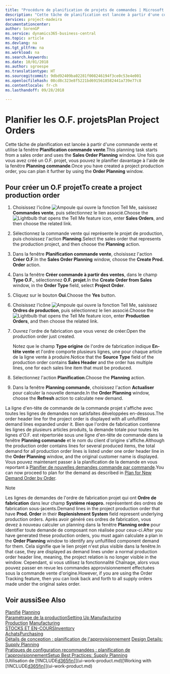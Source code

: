 ```yaml
---
title: "Procédure de planification de projets de commandes | Microsoft Docs"
description: "Cette tâche de planification est lancée à partir d'une commande vente et utilise la fenêtre **Planification commande vente**. Une fois que vous avez créé un O.F. projet, vous pouvez le planifier davantage à l'aide de la fenêtre **Planning commande**."
services: project-madeira
documentationcenter: 
author: SorenGP
ms.service: dynamics365-business-central
ms.topic: article
ms.devlang: na
ms.tgt_pltfrm: na
ms.workload: na
ms.search.keywords: 
ms.date: 10/01/2018
ms.author: sgroespe
ms.translationtype: HT
ms.sourcegitcommit: 9dbd92409ba02281f008246194f3ce0c53e4e001
ms.openlocfilehash: 08cd8c323e8f5221bd6915618582441a739e77c8
ms.contentlocale: fr-ch
ms.lasthandoff: 09/28/2018

---
```

# <a name="plan-project-orders"></a><span data-ttu-id="01897-104">Planifier les O.F. projets</span><span class="sxs-lookup"><span data-stu-id="01897-104">Plan Project Orders</span></span>
<span data-ttu-id="01897-105">Cette tâche de planification est lancée à partir d'une commande vente et utilise la fenêtre **Planification commande vente**.</span><span class="sxs-lookup"><span data-stu-id="01897-105">This planning task starts from a sales order and uses the **Sales Order Planning** window.</span></span> <span data-ttu-id="01897-106">Une fois que vous avez créé un O.F. projet, vous pouvez le planifier davantage à l'aide de la fenêtre **Planning commande**.</span><span class="sxs-lookup"><span data-stu-id="01897-106">Once you have created a project production order, you can plan it further by using the **Order Planning** window.</span></span>  

## <a name="to-create-a-project-production-order"></a><span data-ttu-id="01897-107">Pour créer un O.F projet</span><span class="sxs-lookup"><span data-stu-id="01897-107">To create a project production order</span></span>  

1.  <span data-ttu-id="01897-108">Choisissez l'icône ![Ampoule qui ouvre la fonction Tell Me](media/ui-search/search_small.png "Dites-moi ce que vous voulez faire"), saisissez **Commandes vente**, puis sélectionnez le lien associé.</span><span class="sxs-lookup"><span data-stu-id="01897-108">Choose the ![Lightbulb that opens the Tell Me feature](media/ui-search/search_small.png "Tell me what you want to do") icon, enter **Sales Orders**, and then choose the related link.</span></span>  
2.  <span data-ttu-id="01897-109">Sélectionnez la commande vente qui représente le projet de production, puis choisissez l'action **Planning**.</span><span class="sxs-lookup"><span data-stu-id="01897-109">Select the sales order that represents the production project, and then choose the **Planning** action.</span></span>  
4.  <span data-ttu-id="01897-110">Dans la fenêtre **Planification commande vente**, choisissez l'action **Créer O.F**.</span><span class="sxs-lookup"><span data-stu-id="01897-110">In the **Sales Order Planning** window, choose  the **Create Prod. Order** action.</span></span>  
5.  <span data-ttu-id="01897-111">Dans la fenêtre **Créer commande à partir des ventes**, dans le champ **Type O.F.**, sélectionnez **O.F. projet**.</span><span class="sxs-lookup"><span data-stu-id="01897-111">In the **Create Order from Sales** window, in the **Order Type** field, select **Project Order**.</span></span>  
6.  <span data-ttu-id="01897-112">Cliquez sur le bouton **Oui**.</span><span class="sxs-lookup"><span data-stu-id="01897-112">Choose the **Yes** button.</span></span>  
7.  <span data-ttu-id="01897-113">Choisissez l'icône ![Ampoule qui ouvre la fonction Tell Me](media/ui-search/search_small.png "Dites-moi ce que vous voulez faire"), saisissez **Ordres de production**, puis sélectionnez le lien associé.</span><span class="sxs-lookup"><span data-stu-id="01897-113">Choose the ![Lightbulb that opens the Tell Me feature](media/ui-search/search_small.png "Tell me what you want to do") icon, enter **Production Orders**, and then choose the related link.</span></span>
8. <span data-ttu-id="01897-114">Ouvrez l'ordre de fabrication que vous venez de créer.</span><span class="sxs-lookup"><span data-stu-id="01897-114">Open the production order just created.</span></span>  

    <span data-ttu-id="01897-115">Notez que le champ **Type origine** de l'ordre de fabrication indique **En-tête vente** et l'ordre comporte plusieurs lignes, une pour chaque article de la ligne vente à produire.</span><span class="sxs-lookup"><span data-stu-id="01897-115">Notice that the **Source Type** field of the production order contains **Sales Header** and the order has multiple lines, one for each sales line item that must be produced.</span></span>  
9. <span data-ttu-id="01897-116">Sélectionnez l'action **Planification**.</span><span class="sxs-lookup"><span data-stu-id="01897-116">Choose the **Planning** action.</span></span>
10. <span data-ttu-id="01897-117">Dans la fenêtre **Planning commande**, choisissez l'action **Actualiser** pour calculer la nouvelle demande.</span><span class="sxs-lookup"><span data-stu-id="01897-117">In the **Order Planning** window, choose the **Refresh** action to calculate new demand.</span></span>  

<span data-ttu-id="01897-118">La ligne d'en-tête de commande de la commande projet s'affiche avec toutes les lignes de demandes non satisfaites développées en-dessous.</span><span class="sxs-lookup"><span data-stu-id="01897-118">The order header line for the project order is displayed with all unfulfilled demand lines expanded under it.</span></span> <span data-ttu-id="01897-119">Bien que l'ordre de fabrication contienne les lignes de plusieurs articles produits, la demande totale pour toutes les lignes d'O.F. est répertoriée sous une ligne d'en-tête de commande dans la fenêtre **Planning commande** et le nom du client d'origine s'affiche.</span><span class="sxs-lookup"><span data-stu-id="01897-119">Although the production order contains lines for several produced items, the total demand for all production order lines is listed under one order header line in the **Order Planning** window, and the original customer name is displayed.</span></span> <span data-ttu-id="01897-120">Vous pouvez maintenant passer à la planification de la demande en vous reportant à [Planifier de nouvelles demandes commande par commande](production-how-to-plan-for-new-demand.md).</span><span class="sxs-lookup"><span data-stu-id="01897-120">You can now proceed to plan for the demand as described in [Plan for New Demand Order by Order](production-how-to-plan-for-new-demand.md).</span></span>  

> [!NOTE]  
>  <span data-ttu-id="01897-121">Les lignes de demandes de l'ordre de fabrication projet qui ont **Ordre de fabrication** dans leur champ **Système réappro.** représentent des ordres de fabrication sous-jacents.</span><span class="sxs-lookup"><span data-stu-id="01897-121">Demand lines in the project production order that have **Prod. Order** in their **Replenishment System** field represent underlying production orders.</span></span> <span data-ttu-id="01897-122">Après avoir généré ces ordres de fabrication, vous devez à nouveau calculer un planning dans la fenêtre **Planning ordre** pour identifier toute demande de composant non réalisée pour ceux-ci.</span><span class="sxs-lookup"><span data-stu-id="01897-122">After you have generated these production orders, you must again calculate a plan in the **Order Planning** window to identify any unfulfilled component demand for them.</span></span> <span data-ttu-id="01897-123">Cela signifie que le lien projet n'est plus visible dans la fenêtre.</span><span class="sxs-lookup"><span data-stu-id="01897-123">In that case, they are displayed as demand lines under a normal production order header line, meaning, the project relation is no longer visible in the window.</span></span> <span data-ttu-id="01897-124">Cependant, si vous utilisez la fonctionnalité Chaînage, alors vous pouvez passer en revue les commandes approvisionnement effectuées sous la commande vente d'origine.</span><span class="sxs-lookup"><span data-stu-id="01897-124">However, if you are using the Order Tracking feature, then you can look back and forth to all supply orders made under the original sales order.</span></span>  

## <a name="see-also"></a><span data-ttu-id="01897-125">Voir aussi</span><span class="sxs-lookup"><span data-stu-id="01897-125">See Also</span></span>
<span data-ttu-id="01897-126">[Planifié](production-planning.md) </span><span class="sxs-lookup"><span data-stu-id="01897-126">[Planning](production-planning.md) </span></span>  
[<span data-ttu-id="01897-127">Paramétrage de la production</span><span class="sxs-lookup"><span data-stu-id="01897-127">Setting Up Manufacturing</span></span>](production-configure-production-processes.md)  
<span data-ttu-id="01897-128">[Production](production-manage-manufacturing.md)  </span><span class="sxs-lookup"><span data-stu-id="01897-128">[Manufacturing](production-manage-manufacturing.md)  </span></span>  
[<span data-ttu-id="01897-129">STOCKS ET EN-COURS</span><span class="sxs-lookup"><span data-stu-id="01897-129">Inventory</span></span>](inventory-manage-inventory.md)  
[<span data-ttu-id="01897-130">Achats</span><span class="sxs-lookup"><span data-stu-id="01897-130">Purchasing</span></span>](purchasing-manage-purchasing.md)  
<span data-ttu-id="01897-131">[Détails de conception : planification de l'approvisionnement](design-details-supply-planning.md) </span><span class="sxs-lookup"><span data-stu-id="01897-131">[Design Details: Supply Planning](design-details-supply-planning.md) </span></span>  
[<span data-ttu-id="01897-132">Pratiques de configuration recommandées : planification de l'approvisionnement</span><span class="sxs-lookup"><span data-stu-id="01897-132">Setup Best Practices: Supply Planning</span></span>](setup-best-practices-supply-planning.md)  
<span data-ttu-id="01897-133">[Utilisation de [!INCLUDE[d365fin](includes/d365fin_md.md)]](ui-work-product.md)</span><span class="sxs-lookup"><span data-stu-id="01897-133">[Working with [!INCLUDE[d365fin](includes/d365fin_md.md)]](ui-work-product.md)</span></span>

